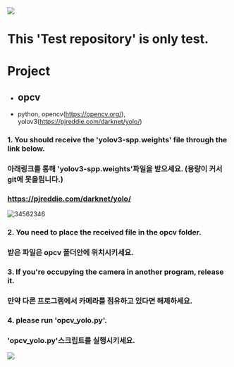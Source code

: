 <img src="https://capsule-render.vercel.app/api?type=waving&color=8E24AA&height=150&section=header" />

# This 'Test repository' is only test.

# Project
- ## opcv
- python, opencv(https://opencv.org/), yolov3(https://pjreddie.com/darknet/yolo/)
### 1. You should receive the 'yolov3-spp.weights' file through the link below. 
###    아래링크를 통해 'yolov3-spp.weights'파일을 받으세요. (용량이 커서 git에 못올립니다.)
### https://pjreddie.com/darknet/yolo/
![34562346](https://github.com/kangminjun2024/Test_repository/assets/162010036/f27d3d98-6541-4f7f-91f5-657f8c409e64)
### 2. You need to place the received file in the opcv folder.
###    받은 파일은 opcv 폴더안에 위치시키세요.

### 3. If you're occupying the camera in another program, release it.
###    만약 다른 프로그램에서 카메라를 점유하고 있다면 해제하세요.

### 4. please run 'opcv_yolo.py'.
###    'opcv_yolo.py'스크립트를 실행시키세요.


<img src="https://capsule-render.vercel.app/api?type=waving&color=8E24AA&height=150&section=footer" />
